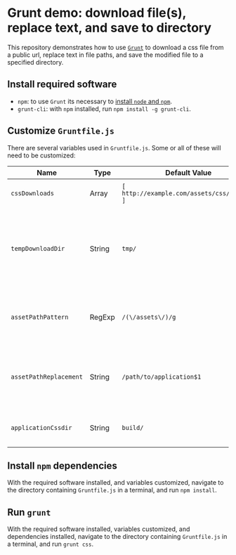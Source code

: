 # Grunt demo: download file(s), replace text, and save to directory

This repository demonstrates how to use [`Grunt`](https://gruntjs.com/) to
download a css file from a public url, replace text in file paths, and save
the modified file to a specified directory.

## Install required software

- `npm`: to use `Grunt` its necessary to [install `node` and `npm`](https://www.npmjs.com/get-npm).
- `grunt-cli`: with `npm` installed, run `npm install -g grunt-cli`.

## Customize `Gruntfile.js`

There are several variables used in `Gruntfile.js`. Some or all of these will
need to be customized:

| Name                   | Type   | Default Value                               | Description |
|------------------------|--------|---------------------------------------------|-------------|
| `cssDownloads`         | Array  | `[ http://example.com/assets/css/app.css ]` | An array of urls to publicly available files to download. |
| `tempDownloadDir`      | String | `tmp/`                                      | Path (relative to the directory containing `Gruntfile.js`) to a temporary directory to download files to. Should be added to `.gitignore`. |
| `assetPathPattern`     | RegExp | `/(\/assets\/)/g`                           | Regular expression for the pattern of text to replace in file paths in downloaded files. |
| `assetPathReplacement` | String | `/path/to/application$1`                    | Text to replace in file paths in downloaded files. May include backreferences to `assetPathPattern`. |
| `applicationCssdir`    | String | `build/`                                    | Path to directory where modified files should be written. |

## Install `npm` dependencies

With the required software installed, and variables customized, navigate
to the directory containing `Gruntfile.js` in a terminal, and run `npm install`.

## Run `grunt`

With the required software installed, variables customized, and
dependencies installed, navigate to the directory containing `Gruntfile.js`
in a terminal, and run `grunt css`.
